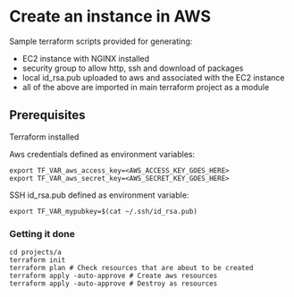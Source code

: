 # Create an instance in AWS

Sample terraform scripts provided for generating:
- EC2 instance with NGINX installed
- security group to allow http, ssh and download of packages
- local id_rsa.pub uploaded to aws and associated with the EC2 instance
- all of the above are imported in main terraform project as a module

## Prerequisites

Terraform installed

Aws credentials defined as environment variables:
```
export TF_VAR_aws_access_key=<AWS_ACCESS_KEY_GOES_HERE>
export TF_VAR_aws_secret_key=<AWS_SECRET_KEY_GOES_HERE>
```
SSH id_rsa.pub defined as environment variable:
```
export TF_VAR_mypubkey=$(cat ~/.ssh/id_rsa.pub)
```

### Getting it done

```
cd projects/a
terraform init
terraform plan # Check resources that are about to be created
terraform apply -auto-approve # Create aws resources
terraform apply -auto-approve # Destroy as resources
```
